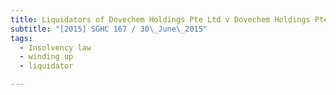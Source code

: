 ```yaml
---
title: Liquidators of Dovechem Holdings Pte Ltd v Dovechem Holdings Pte Ltd (in compulsory 
subtitle: "[2015] SGHC 167 / 30\_June\_2015"
tags:
  - Insolvency law
  - winding up
  - liquidator

---
```


